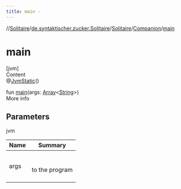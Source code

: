 ```yaml
---
title: main -
---
```

//[Solitaire](../../../index.md)/[de.syntaktischer.zucker.Solitaire](../../index.md)/[Solitaire](../index.md)/[Companion](index.md)/[main](main.md)



# main  
[jvm]  
Content  
@[JvmStatic](https://kotlinlang.org/api/latest/jvm/stdlib/kotlin.jvm/-jvm-static/index.html)()  
  
fun [main](main.md)(args: [Array](https://kotlinlang.org/api/latest/jvm/stdlib/kotlin/-array/index.html)<[String](https://kotlinlang.org/api/latest/jvm/stdlib/kotlin/-string/index.html)>)  
More info  


## Parameters  
  
jvm  
  
|  Name|  Summary| 
|---|---|
| <a name="de.syntaktischer.zucker.Solitaire/Solitaire.Companion/main/#kotlin.Array[kotlin.String]/PointingToDeclaration/"></a>args| <a name="de.syntaktischer.zucker.Solitaire/Solitaire.Companion/main/#kotlin.Array[kotlin.String]/PointingToDeclaration/"></a><br><br>to the program<br><br>
  
  



